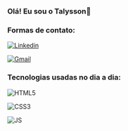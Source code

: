 ### Olá! Eu sou o Talysson👋


### Formas de contato:
[![Linkedin](https://img.shields.io/badge/LinkedIn-0077B5?style=for-the-badge&logo=linkedin&logoColor=white)](www.linkedin.com/in/talysson-nogueira-64a383144)

[![Gmail](https://img.shields.io/badge/Gmail-D14836?style=for-the-badge&logo=gmail&logoColor=white)](talysson39n@gmail.com)

### Tecnologias usadas no dia a dia:

![HTML5](https://img.shields.io/badge/HTML5-E34F26?style=for-the-badge&logo=html5&logoColor=white)

![CSS3](https://img.shields.io/badge/CSS3-1572B6?style=for-the-badge&logo=css3&logoColor=white)

![JS](https://img.shields.io/badge/JavaScript-F7DF1E?style=for-the-badge&logo=javascript&logoColor=black) 


